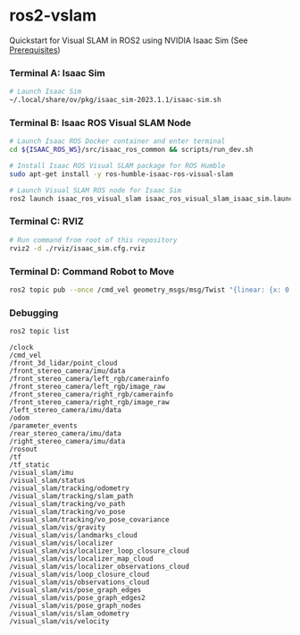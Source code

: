 # ros2-vslam
Quickstart for Visual SLAM in ROS2 using NVIDIA Isaac Sim (See [Prerequisites](https://nvidia-isaac-ros.github.io/getting_started/isaac_sim/index.html))

### Terminal A: Isaac Sim
```bash
# Launch Isaac Sim
~/.local/share/ov/pkg/isaac_sim-2023.1.1/isaac-sim.sh
```

### Terminal B: Isaac ROS Visual SLAM Node
```bash
# Launch Isaac ROS Docker container and enter terminal
cd ${ISAAC_ROS_WS}/src/isaac_ros_common && scripts/run_dev.sh

# Install Isaac ROS Visual SLAM package for ROS Humble
sudo apt-get install -y ros-humble-isaac-ros-visual-slam

# Launch Visual SLAM ROS node for Isaac Sim
ros2 launch isaac_ros_visual_slam isaac_ros_visual_slam_isaac_sim.launch.py
```
### Terminal C: RVIZ
```bash
# Run command from root of this repository
rviz2 -d ./rviz/isaac_sim.cfg.rviz
```
### Terminal D: Command Robot to Move
```bash
ros2 topic pub --once /cmd_vel geometry_msgs/msg/Twist "{linear: {x: 0.2, y: 0.0, z: 0.0}, angular: {x: 0.0, y: 0.0, z: 0.2}}"
```
### Debugging
```bash
ros2 topic list
```

```
/clock
/cmd_vel
/front_3d_lidar/point_cloud
/front_stereo_camera/imu/data
/front_stereo_camera/left_rgb/camerainfo
/front_stereo_camera/left_rgb/image_raw
/front_stereo_camera/right_rgb/camerainfo
/front_stereo_camera/right_rgb/image_raw
/left_stereo_camera/imu/data
/odom
/parameter_events
/rear_stereo_camera/imu/data
/right_stereo_camera/imu/data
/rosout
/tf
/tf_static
/visual_slam/imu
/visual_slam/status
/visual_slam/tracking/odometry
/visual_slam/tracking/slam_path
/visual_slam/tracking/vo_path
/visual_slam/tracking/vo_pose
/visual_slam/tracking/vo_pose_covariance
/visual_slam/vis/gravity
/visual_slam/vis/landmarks_cloud
/visual_slam/vis/localizer
/visual_slam/vis/localizer_loop_closure_cloud
/visual_slam/vis/localizer_map_cloud
/visual_slam/vis/localizer_observations_cloud
/visual_slam/vis/loop_closure_cloud
/visual_slam/vis/observations_cloud
/visual_slam/vis/pose_graph_edges
/visual_slam/vis/pose_graph_edges2
/visual_slam/vis/pose_graph_nodes
/visual_slam/vis/slam_odometry
/visual_slam/vis/velocity
```